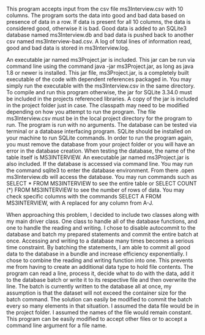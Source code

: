 This program accepts input from the csv file ms3Interview.csv with 10 columns. The program sorts the data into good and bad data based on presence of data in a row. If data is present for all 10 columns, the data is considered good, otherwise it is bad. Good data is added to an SQLite3 database named ms3Interview.db and bad data is pushed back to another csv named ms3Interview-bad.csv. A log of total lines of information read, good and bad data is stored in ms3Interview.log.

An executable jar named ms3Project.jar is included. This jar can be run via command line using the command java -jar ms3Project.jar, as long as java 1.8 or newer is installed. This jar file, ms3Project.jar, is a completely built executable of the code with dependent references packaged in. You may simply run the executable with the ms3Interview.csv in the same directory. To compile and run this program otherwise, the jar for SQLite 3.34.0 must be included in the projects referenced libraries. A copy of the jar is included in the project folder just in case. The classpath may need to be modified depending on how you attempt to run the program. The file ms3Interview.csv must be in the local project directory for the program to run. The program is run with no arguments. The database can be tested via terminal or a database interfacing program. SQLite should be installed on your machine to run SQLite commands. In order to run the program again, you must remove the database from your project folder or you will have an error in the database creation. When testing the database, the name of the table itself is MS3INTERVIEW. An executable jar named ms3Project.jar is also included. If the database is accessed via command line. You may run the command sqlite3 to enter the database environment. From there .open ms3Interview.db will access the database. You may run commands such as SELECT * FROM MS3INTERVIEW to see the entire table or SELECT COUNT (*) FROM MS3INTERVIEW to see the number of rows of data. You may check specific columns with the commands SELECT A FROM MS3INTERVIEW, with A replaced for any column from A-J.


When approaching this problem, I decided to include two classes along with my main driver class. One class to handle all of the database functions, and one to handle the reading and writing. I chose to disable autocommit to the database and batch my prepared statements and commit the entire batch at once. Accessing and writing to a database many times becomes a serious time constraint. By batching the statements, I am able to commit all good data to the database in a bundle and increase efficiency exponentially. I chose to combine the reading and writing function into one. This prevents me from having to create an additional data type to hold file contents. The program can read a line, process it, decide what to do with the data, add it to the database batch or write it to its respective file and then overwrite the line. The batch is currently written to the database all at once, my assumption is that the dataset will not exceed the container size for the batch command. The solution can easily be modified to commit the batch every so many elements in that situation. I assumed the data file would be in the project folder. I assumed the names of the file would remain constant. This program can be easily modified to accept other files or to accept a command line argument for a file name.
